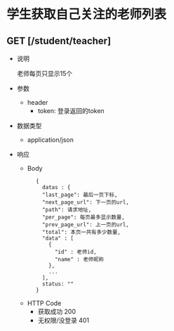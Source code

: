 # 学生获取自己关注的老师列表

## GET [/student/teacher]
+ 说明

  老师每页只显示15个

+ 参数
  + header
    + token: 登录返回的token

+ 数据类型
  + application/json

+ 响应
  + Body
  ```
        {
          datas : {
          "last_page": 最后一页下标,
          "next_page_url": 下一页的url,
          "path": 请求地址,
          "per_page": 每页最多显示数量,
          "prev_page_url": 上一页的url,
          "total": 本页一共有多少数量,
          "data" : [
            {
              "id" : 老师id,
              "name" : 老师昵称
            },
            ...
          ],
          status: ""
        }
  ```
  + HTTP Code
    + 获取成功 200
    + 无权限/没登录 401
